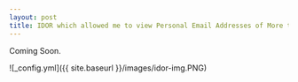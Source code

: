 ```yaml
---
layout: post
title: IDOR which allowed me to view Personal Email Addresses of More than 50K Users! 
---
```


Coming Soon.

![_config.yml]({{ site.baseurl }}/images/idor-img.PNG)

